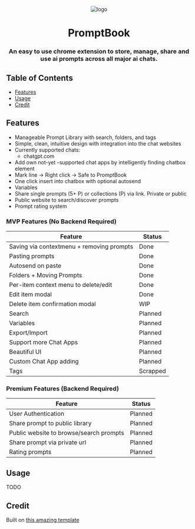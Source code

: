 <div align="center">
<img src="public/icon-128.png" alt="logo"/>
<h1> PromptBook</h1>

<h3>
    An easy to use chrome extension to store, manage, share and use ai prompts across all major ai chats.
</h3>

</div>

## Table of Contents

- [Features](#features)
- [Usage](#usage)
- [Credit](#credit)

## Features <a name="features"></a>

- Manageable Prompt Library with search, folders, and tags
- Simple, clean, intuitive design with integration into the chat websites
- Currently supported chats:
  - chatgpt.com
- Add own not-yet -supported chat apps by intelligently finding chatbox element
- Mark line -> Right click -> Safe to PromptBook
- One click insert into chatbox with optional autosend
- Variables
- Share single prompts (5+ P) or collections (P) via link. Private or public
- Public website to search/discover prompts
- Prompt rating system

### MVP Features (No Backend Required)

| Feature                                   | Status   |
| ----------------------------------------- | -------- |
| Saving via contextmenu + removing prompts | Done     |
| Pasting prompts                           | Done     |
| Autosend on paste                         | Done     |
| Folders + Moving Prompts                  | Done     |
| Per-item context menu to delete/edit      | Done     |
| Edit item modal                           | Done     |
| Delete item confirmation modal            | WIP      |
| Search                                    | Planned  |
| Variables                                 | Planned  |
| Export/Import                             | Planned  |
| Support more Chat Apps                    | Planned  |
| Beautiful UI                              | Planned  |
| Custom Chat App adding                    | Planned  |
| Tags                                      | Scrapped |

### Premium Features (Backend Required)

| Feature                                 | Status  |
| --------------------------------------- | ------- |
| User Authentication                     | Planned |
| Share prompt to public library          | Planned |
| Public website to browse/search prompts | Planned |
| Share prompt via private url            | Planned |
| Rating prompts                          | Planned |

## Usage <a name="usage"></a>

TODO

## Credit

Built on [this amazing template](https://github.com/JohnBra/vite-web-extension.git)
